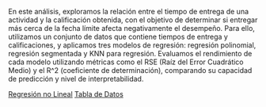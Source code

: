 En este análisis, exploramos la relación entre el tiempo de entrega de una actividad y la calificación obtenida, con el objetivo de determinar si entregar más cerca de la fecha límite afecta negativamente el desempeño. Para ello, utilizamos un conjunto de datos que contiene tiempos de entrega y calificaciones, y aplicamos tres modelos de regresión: regresión polinomial, regresión segmentada y KNN para regresión. Evaluamos el rendimiento de cada modelo utilizando métricas como el RSE (Raíz del Error Cuadrático Medio) y el R^2 (coeficiente de determinación), comparando su capacidad de predicción y nivel de interpretabilidad.

[Regresión no Lineal](url)
[Tabla de Datos]()
